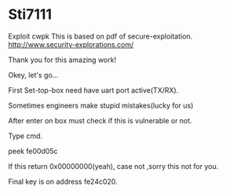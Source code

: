 # Sti7111
Exploit cwpk
This is based on pdf of secure-exploitation. 
http://www.security-explorations.com/

Thank you for this amazing work!

Okey, let's go...

First Set-top-box need have uart port active(TX/RX).

Sometimes engineers make stupid mistakes(lucky for us)

After enter on box must check if this is vulnerable or not.

Type cmd.

peek fe00d05c

If this return 0x00000000(yeah), case not ,sorry this not for you.

Final key is on address fe24c020. 
